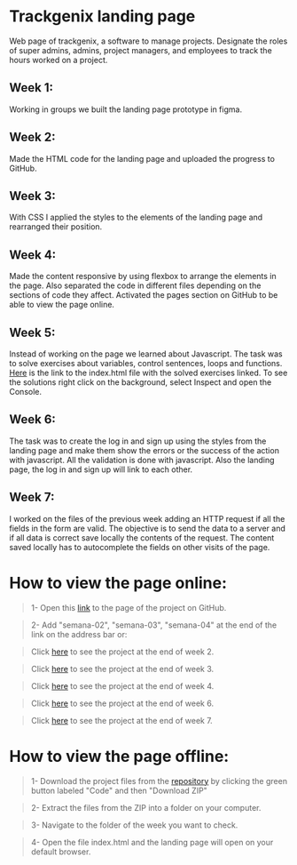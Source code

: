 # Trackgenix landing page

Web page of trackgenix, a software to manage projects.
Designate the roles of super admins, admins, project managers, and employees to track the hours worked on a project.

## Week 1:
Working in groups we built the landing page prototype in figma.

## Week 2:
Made the HTML code for the landing page and uploaded the progress to GitHub.

## Week 3:
With CSS I applied the styles to the elements of the landing page and rearranged their position.

## Week 4:
Made the content responsive by using flexbox to arrange the elements in the page. Also separated the code in different files depending on the sections of code they affect.
Activated the pages section on GitHub to be able to view the page online.

## Week 5:
Instead of working on the page we learned about Javascript. The task was to solve exercises about variables, control sentences, loops and functions. 
[Here](https://johsua30.github.io/BaSP-M2022-Etapa-1/semana-05/) is the link to the index.html file with the solved exercises linked. To see the solutions right click on the background, select Inspect and open the Console.

## Week 6:
The task was to create the log in and sign up using the styles from the landing page and make them show the errors or the success of the action with javascript. All the validation is done with javascript. Also the landing page, the log in and sign up will link to each other.

## Week 7:
I worked on the files of the previous week adding an HTTP request if all the fields in the form are valid. The objective is to send the data to a server and if all data is correct save locally the contents of the request. The content saved locally has to autocomplete the fields on other visits of the page.

# How to view the page online:

>1- Open this [link](https://johsua30.github.io/BaSP-M2022-Etapa-1/) to the page of the project on GitHub.

>2- Add "semana-02", "semana-03", "semana-04" at the end of the link on the address bar or:

>Click [here](https://johsua30.github.io/BaSP-M2022-Etapa-1/semana-02/) to see the project at the end of week 2.

>Click [here](https://johsua30.github.io/BaSP-M2022-Etapa-1/semana-03/) to see the project at the end of week 3.

>Click [here](https://johsua30.github.io/BaSP-M2022-Etapa-1/semana-04/) to see the project at the end of week 4.

>Click [here](https://johsua30.github.io/BaSP-M2022-Etapa-1/semana-06/views) to see the project at the end of week 6.

>Click [here](https://johsua30.github.io/BaSP-M2022-Etapa-1/semana-07/views) to see the project at the end of week 7.

# How to view the page offline:

>1- Download the project files from the [repository](https://github.com/Johsua30/BaSP-M2022-Etapa-1/) by clicking the green button labeled "Code" and then "Download ZIP"

>2- Extract the files from the ZIP into a folder on your computer.

>3- Navigate to the folder of the week you want to check.

>4- Open the file index.html and the landing page will open on your default browser.